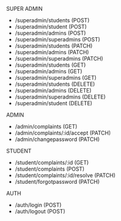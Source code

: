SUPER ADMIN 

- /superadmin/students (POST)
- /superadmin/student (POST)
- /superadmin/admins (POST)
- /superadmin/superadmins (POST) 
- /superadmin/students (PATCH)
- /superadmin/admins (PATCH)
- /superadmin/superadmins (PATCH)
- /superadmin/students (GET)
- /superadmin/admins (GET)
- /superadmin/superadmins (GET)
- /superadmin/students (DELETE)
- /superadmin/admins (DELETE)
- /superadmin/superadmins (DELETE)
- /superadmin/student (DELETE)

ADMIN
- /admin/complaints (GET)
- /admin/complaints/:id/accept (PATCH)
- /admin/changepassword (PATCH)

STUDENT 
- /student/complaints/:id (GET)
- /student/complaints (POST)
- /student/complaints/:id/resolve (PATCH)
- /student/forgotpassword (PATCH)

AUTH
- /auth/login (POST)
- /auth/logout (POST)